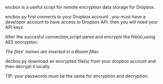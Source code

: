 encbox is a useful script for remote encryption data storage for Dropbox.  

encbox.py first connects to your Dropbox account , you must have a developer account to have access to Dropbox API, then you will need your API keys.

After the succesful connection,script parse and encrypts the file(s),using AES encryption.

*The files' names are inserted in a Bloom filter.*

decbox.py download an encrypted file(s) from your dropbox account and then decrypt it locally.

TIP: your passwords *must* be the same for encryption and decryption.